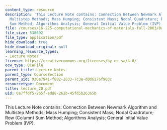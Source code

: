```yaml
---
content_type: resource
description: 'This Lecture Note contains: Connection Between Newmark Algorithm and
  Multistep Methods; Mass Humping; Consistent Mass; Nodal Quadrature; Row (Column)
  Sum Method; Algorithms Analysis; General Initial Value Problem (IVP).'
file: /courses/16-225-computational-mechanics-of-materials-fall-2003/0a7ffdf5265fedd8262b45fd5b26365b_lecture_20.pdf
file_size: 538692
file_type: application/pdf
hide_download: true
hide_download_original: null
learning_resource_types:
- Lecture Notes
license: https://creativecommons.org/licenses/by-nc-sa/4.0/
ocw_type: OCWFile
parent_title: Lecture Notes
parent_type: CourseSection
parent_uid: 930e7941-f882-2033-7c3e-d0d6176f903c
resourcetype: Document
title: lecture_20.pdf
uid: 0a7ffdf5-265f-edd8-262b-45fd5b26365b
---
```

This Lecture Note contains: Connection Between Newmark Algorithm and Multistep Methods; Mass Humping; Consistent Mass; Nodal Quadrature; Row (Column) Sum Method; Algorithms Analysis; General Initial Value Problem (IVP).